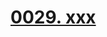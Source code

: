 # [0029. xxx](https://github.com/Tdahuyou/chrome/tree/main/0029.%20xxx)

<!-- region:toc -->

<!-- endregion:toc -->


